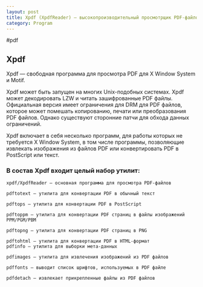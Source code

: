 ```yaml
---
layout: post
title: Xpdf (XpdfReader) — высокопроизводительный просмотрщик PDF-файлов
category: Program
---
```


#pdf

## Xpdf

Xpdf — свободная программа для просмотра PDF для X Window System и Motif.

Xpdf может быть запущен на многих Unix-подобных системах. Xpdf может декодировать LZW и читать зашифрованные PDF файлы. Официальная версия имеет ограничения для DRM для PDF файлов, которое может помешать копированию, печати или преобразования PDF файлов. Однако существуют сторонние патчи для обхода данных ограничений.

Xpdf включает в себя несколько программ, для работы которых не требуется X Window System, в том числе программы, позволяющие извлекать изображения из файлов PDF или конвертировать PDF в PostScript или текст. 

### В состав Xpdf входит целый набор утилит:

    xpdf/XpdfReader — основная программа для просмотра PDF-файлов

    pdftotext — утилита для конвертации PDF в обычный текст

    pdftops — утилита для конвертации PDF в PostScript

    pdftoppm — утилита для конвертации PDF страниц в файлы изображений PPM/PGM/PBM

    pdftopng — утилита для конвертации PDF страниц в PNG

    pdftohtml — утилита для конвертации PDF в HTML-формат
    pdfinfo — утилита для выборки мета-данных

    pdfimages — утилита для извлечения изображений из PDF файлов

    pdffonts — выводит список шрифтов, используемых в PDF файле
    
    pdfdetach — извлекает прикрепленные файлы из PDF файлов